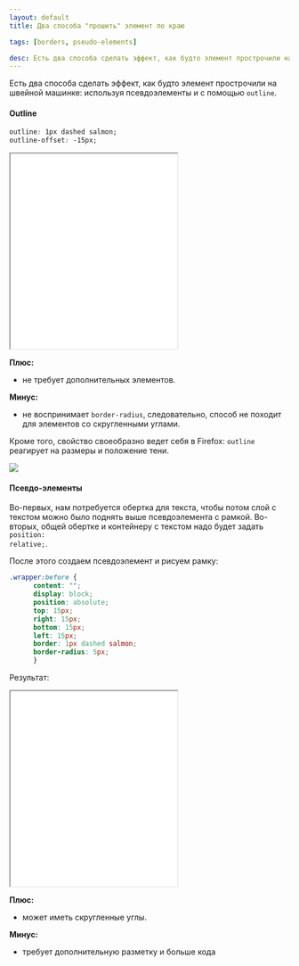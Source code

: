 ```yaml
---
layout: default
title: Два способа "прошить" элемент по краю

tags: [borders, pseudo-elements]

desc: Есть два способа сделать эффект, как будто элемент прострочили на швейной машинке —  используя псевдоэлементы и с помощью outline.
---
```

Есть два способа сделать эффект, как будто элемент прострочили на швейной машинке: используя псевдоэлементы и с помощью <code>outline</code>.<!--more-->

<h4>Outline</h4>

```css
outline: 1px dashed salmon;
outline-offset: -15px;
```

<iframe class="live-snippet" style="height: 350px" src="../assets/demo/dva-sposoba-proshit-e-lement-po-krayu/demo_1.html?output"></iframe>

<strong>Плюс:</strong>
- не требует дополнительных элементов.

<strong>Минус:</strong>
- не воспринимает <code>border-radius</code>, следовательно, способ не походит для элементов со скругленными углами.

Кроме того, свойство своеобразно ведет себя в Firefox: <code>outline</code> реагирует на размеры и положение тени.

<img src="http://img-fotki.yandex.ru/get/9090/5091629.98/0_7ba5b_a045ee5f_orig.png">

<h4>Псевдо-элементы</h4>

Во-первых, нам потребуется обертка для текста, чтобы потом слой с текстом можно было поднять выше псевдоэлемента с рамкой.
Во-вторых, общей обертке и контейнеру с текстом надо будет задать <code>position: relative;</code>.

После этого создаем псевдоэлемент и рисуем рамку:


```css
.wrapper:before {
      content: "";
      display: block;
      position: absolute;
      top: 15px;
      right: 15px;
      bottom: 15px;
      left: 15px;
      border: 1px dashed salmon;
      border-radius: 5px;
      }
```

Результат:

<iframe class="live-snippet" style="height: 350px" src="../assets/demo/dva-sposoba-proshit-e-lement-po-krayu/demo_2.html?output"></iframe>

<strong>Плюс:</strong>
- может иметь скругленные углы.

<strong>Минус:</strong>
- требует дополнительную разметку и больше кода
